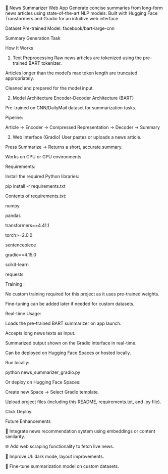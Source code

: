 📰 News Summarizer Web App
Generate concise summaries from long-form news articles using state-of-the-art NLP models.
Built with Hugging Face Transformers and Gradio for an intuitive web interface.

Dataset
Pre-trained Model: facebook/bart-large-cnn

Summary Generation Task

How It Works
1. Text Preprocessing
Raw news articles are tokenized using the pre-trained BART tokenizer.

Articles longer than the model’s max token length are truncated appropriately.

Cleaned and prepared for the model input.

2. Model Architecture
Encoder-Decoder Architecture (BART)

Pre-trained on CNN/DailyMail dataset for summarization tasks.

Pipeline:

Article → Encoder → Compressed Representation → Decoder → Summary

3. Web Interface (Gradio)
User pastes or uploads a news article.

Press Summarize → Returns a short, accurate summary.

Works on CPU or GPU environments.

Requirements:

Install the required Python libraries:

pip install -r requirements.txt

Contents of requirements.txt:

numpy

pandas

transformers==4.41.1

torch>=2.0.0

sentencepiece

gradio==4.15.0

scikit-learn

requests


Training :

No custom training required for this project as it uses pre-trained weights.

Fine-tuning can be added later if needed for custom datasets.

Real-time Usage:

Loads the pre-trained BART summarizer on app launch.

Accepts long news texts as input.

Summarized output shown on the Gradio interface in real-time.


Can be deployed on Hugging Face Spaces or hosted locally.

Run locally:

python news_summarizer_gradio.py

Or deploy on Hugging Face Spaces:

Create new Space → Select Gradio template.

Upload project files (including this README, requirements.txt, and .py file).

Click Deploy.

Future Enhancements

🔖 Integrate news recommendation system using embeddings or content similarity.

🌐 Add web scraping functionality to fetch live news.

🎨 Improve UI: dark mode, layout improvements.

🧠 Fine-tune summarization model on custom datasets.


